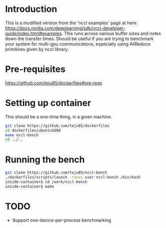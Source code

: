 # Introduction
This is a modified version from the 'nccl examples' page at here:
https://docs.nvidia.com/deeplearning/sdk/nccl-developer-guide/index.html#examples.
This runs across various buffer sizes and notes down the transfer times.
Should be useful if you are trying to benchmark your system for multi-gpu
communications, especially using AllReduce primitives given by nccl library.

# Pre-requisites
https://github.com/teju85/dockerfiles#pre-reqs

# Setting up container
This should be a one-time thing, in a given machine.
```bash
git clone https://github.com/teju85/dockerfiles
cd dockerfiles/ubuntu1604
make nccl-bench
cd ../..
```

# Running the bench
```bash
git clone https://github.com/teju85/nccl-bench
./dockerfiles/scripts/launch -runas user nccl:bench /bin/bash
inside-container$ cd /work/nccl-bench
inside-container$ make
```

# TODO
* Support one-device-per-process benchmarking
